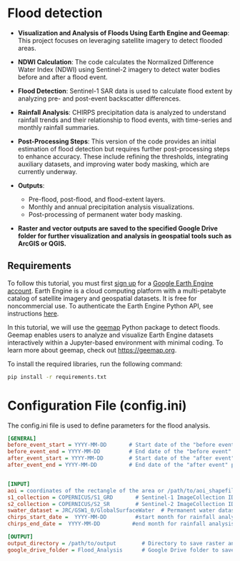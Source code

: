 # Flood detection

- **Visualization and Analysis of Floods Using Earth Engine and Geemap**: This project focuses on leveraging satellite imagery to detect flooded areas.

- **NDWI Calculation**: The code calculates the Normalized Difference Water Index (NDWI) using Sentinel-2 imagery to detect water bodies before and after a flood event.

- **Flood Detection**: Sentinel-1 SAR data is used to calculate flood extent by analyzing pre- and post-event backscatter differences.

- **Rainfall Analysis**: CHIRPS precipitation data is analyzed to understand rainfall trends and their relationship to flood events, with time-series and monthly rainfall summaries.

- **Post-Processing Steps**: This version of the code provides an initial estimation of flood detection but requires further post-processing steps to enhance accuracy. These include refining the thresholds, integrating auxiliary datasets, and improving water body masking, which are currently underway.

- **Outputs**:
  - Pre-flood, post-flood, and flood-extent layers.
  - Monthly and annual precipitation analysis visualizations.
  - Post-processing of permanent water body masking.
- **Raster and vector outputs are saved to the specified Google Drive folder for further visualization and analysis in geospatial tools such as ArcGIS or QGIS.**

## Requirements
To follow this tutorial, you must first [sign up](https://code.earthengine.google.com/register) for a [Google Earth Engine account](https://earthengine.google.com/). Earth Engine is a cloud computing platform with a multi-petabyte catalog of satellite imagery and geospatial datasets. It is free for noncommercial use. To authenticate the Earth Engine Python API, see instructions [here](https://book.geemap.org/chapters/01_introduction.html#earth-engine-authentication).

In this tutorial, we will use the [geemap](https://geemap.org/) Python package to detect floods. Geemap enables users to analyze and visualize Earth Engine datasets interactively within a Jupyter-based environment with minimal coding. To learn more about geemap, check out https://geemap.org.


To install the required libraries, run the following command:

```sh
pip install -r requirements.txt
```
# Configuration File (config.ini)
The config.ini file is used to define parameters for the flood analysis.

```ini
[GENERAL]
before_event_start = YYYY-MM-DD       # Start date of the "before event" period
before_event_end = YYYY-MM-DD         # End date of the "before event" period
after_event_start = YYYY-MM-DD        # Start date of the "after event" period
after_event_end = YYYY-MM-DD          # End date of the "after event" period


[INPUT]
aoi = coordinates of the rectangle of the area or /path/to/aoi_shapefile.shp   # Path to Area of Interest (AOI) shapefile
s1_collection = COPERNICUS/S1_GRD       # Sentinel-1 ImageCollection ID or directly from GEE
s2_collection = COPERNICUS/S2_SR        # Sentinel-2 ImageCollection ID or directly from GEE
swater_dataset = JRC/GSW1_0/GlobalSurfaceWater  # Permanent water dataset or water data from other sources
chirps_start_date =  YYYY-MM-DD         #start month for rainfall analysis 
chirps_end_date =  YYYY-MM-DD          #end month for rainfall analysis 

[OUTPUT]
output_directory = /path/to/output        # Directory to save raster and vector outputs
google_drive_folder = Flood_Analysis      # Google Drive folder to save exported files


